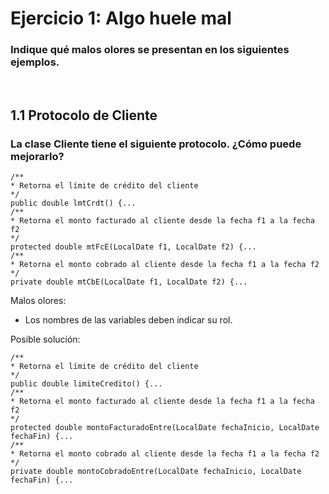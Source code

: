 # Ejercicio 1: Algo huele mal
### Indique qué malos olores se presentan en los siguientes ejemplos.​
​
## 1.1 Protocolo de Cliente
### La clase Cliente tiene el siguiente protocolo. ¿Cómo puede mejorarlo?

```
/**
* Retorna el límite de crédito del cliente
*/
public double lmtCrdt() {...
/**
* Retorna el monto facturado al cliente desde la fecha f1 a la fecha f2
*/
protected double mtFcE(LocalDate f1, LocalDate f2) {...
/**
* Retorna el monto cobrado al cliente desde la fecha f1 a la fecha f2
*/
private double mtCbE(LocalDate f1, LocalDate f2) {...
```

Malos olores:

- Los nombres de las variables deben indicar su rol.

Posible solución:

```
/**
* Retorna el límite de crédito del cliente
*/
public double limiteCredito() {...
/**
* Retorna el monto facturado al cliente desde la fecha f1 a la fecha f2
*/
protected double montoFacturadoEntre(LocalDate fechaInicio, LocalDate fechaFin) {...
/**
* Retorna el monto cobrado al cliente desde la fecha f1 a la fecha f2
*/
private double montoCobradoEntre(LocalDate fechaInicio, LocalDate fechaFin) {...
```